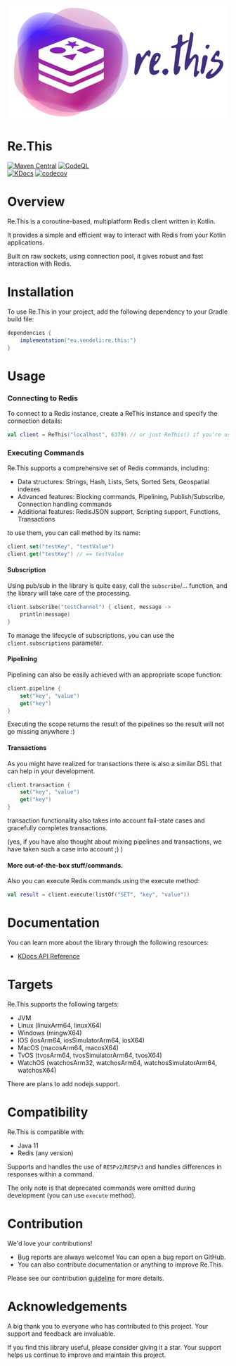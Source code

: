<p align="center">
  <img src="./assets/logo.png" alt="Logo" />
</p>

# Re.This

[![Maven Central](https://img.shields.io/maven-central/v/eu.vendeli/re.this?style=flat&label=Maven&logo=apache-maven)](https://search.maven.org/artifact/eu.vendeli/re.this) [![CodeQL](https://github.com/vendelieu/re.this/actions/workflows/github-code-scanning/codeql/badge.svg)](https://github.com/vendelieu/re.this/actions/workflows/github-code-scanning/codeql)\
[![KDocs](https://img.shields.io/static/v1?label=Dokka&message=KDocs&color=blue&logo=kotlin)](https://vendelieu.github.io/re.this/)
[![codecov](https://codecov.io/gh/vendelieu/re.this/graph/badge.svg?token=F8SY97KR17)](https://codecov.io/gh/vendelieu/re.this)

# Overview

Re.This is a coroutine-based, multiplatform Redis client written in Kotlin.

It provides a simple and efficient way to interact with Redis from your Kotlin applications.

Built on raw sockets, using connection pool, it gives robust and fast interaction with Redis.

# Installation

To use Re.This in your project, add the following dependency to your Gradle build file:

```gradle
dependencies {
    implementation("eu.vendeli:re.this:")
}
```

# Usage

### Connecting to Redis

To connect to a Redis instance, create a ReThis instance and specify the connection details:

```kotlin
val client = ReThis("localhost", 6379) // or just ReThis() if you're using default connection settings 
```

### Executing Commands

Re.This supports a comprehensive set of Redis commands, including:

* Data structures: Strings, Hash, Lists, Sets, Sorted Sets, Geospatial indexes
* Advanced features: Blocking commands, Pipelining, Publish/Subscribe, Connection handling commands
* Additional features: RedisJSON support, Scripting support, Functions, Transactions

to use them, you can call method by its name:

```kotlin
client.set("testKey", "testValue")
client.get("testKey") // == testValue
```

#### Subscription

Using pub/sub in the library is quite easy, call the `subscribe`/... function,
and the library will take care of the processing.

```kotlin
client.subscribe("testChannel") { client, message ->
    println(message)
}
```

To manage the lifecycle of subscriptions, you can use the `client.subscriptions` parameter.

#### Pipelining

Pipelining can also be easily achieved with an appropriate scope function:

```kotlin
client.pipeline {
    set("key", "value")
    get("key")
}
```

Executing the scope returns the result of the pipelines so the result will not go missing anywhere :)

#### Transactions

As you might have realized for transactions there is also a similar DSL that can help in your development.

```kotlin
client.transaction {
    set("key", "value")
    get("key")
}
```

transaction functionality also takes into account fail-state cases and gracefully completes transactions.

(yes, if you have also thought about mixing pipelines and transactions, we have taken such a case into account ;) )

#### More out-of-the-box stuff/commands.

Also you can execute Redis commands using the execute method:

```kotlin
val result = client.execute(listOf("SET", "key", "value"))
```

# Documentation

You can learn more about the library through the following resources:

* [KDocs API Reference](https://vendelieu.github.io/re.this/)

# Targets

Re.This supports the following targets:

* JVM
* Linux (linuxArm64, linuxX64)
* Windows (mingwX64)
* IOS (iosArm64, iosSimulatorArm64, iosX64)
* MacOS (macosArm64, macosX64)
* TvOS (tvosArm64, tvosSimulatorArm64, tvosX64)
* WatchOS (watchosArm32, watchosArm64, watchosSimulatorArm64, watchosX64)

There are plans to add nodejs support.

# Compatibility

Re.This is compatible with:

- Java 11
- Redis (any version)

Supports and handles the use of `RESPv2`/`RESPv3` and handles differences in responses within a command.

The only note is that deprecated commands were omitted during development (you can use `execute` method).

# Contribution

We'd love your contributions!

* Bug reports are always welcome! You can open a bug report on GitHub.
* You can also contribute documentation or anything to improve Re.This.

Please see our contribution [guideline](./CONTRIBUTING.md) for more details.

# Acknowledgements

A big thank you to everyone who has contributed to this project. Your support and feedback are invaluable.

If you find this library useful, please consider giving it a star. Your support helps us continue to improve and
maintain this project.
